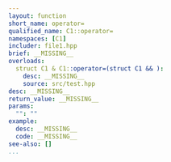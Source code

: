 ```yaml
---
layout: function
short_name: operator=
qualified_name: C1::operator=
namespaces: [C1]
includer: file1.hpp
brief: __MISSING__
overloads:
  struct C1 & C1::operator=(struct C1 && ):
    desc: __MISSING__
    source: src/test.hpp
desc: __MISSING__
return_value: __MISSING__
params:
  "": ""
example:
  desc: __MISSING__
  code: __MISSING__
see-also: []
...
```


